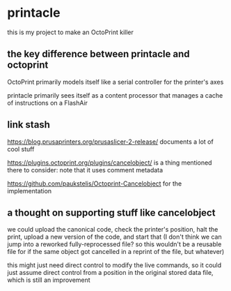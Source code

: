 # printacle

this is my project to make an OctoPrint killer

## the key difference between printacle and octoprint

OctoPrint primarily models itself like a serial controller for the printer's axes

printacle primarily sees itself as a content processor that manages a cache of instructions on a FlashAir

## link stash

https://blog.prusaprinters.org/prusaslicer-2-release/ documents a lot of cool stuff

https://plugins.octoprint.org/plugins/cancelobject/ is a thing mentioned there to consider: note that it uses comment metadata

https://github.com/paukstelis/Octoprint-Cancelobject for the implementation

## a thought on supporting stuff like cancelobject

we could upload the canonical code, check the printer's position, halt the print, upload a new version of the code, and start that (I don't think we can jump into a reworked fully-reprocessed file? so this wouldn't be a reusable file for if the same object got cancelled in a reprint of the file, but whatever)

this might just need direct control to modify the live commands, so it could just assume direct control from a position in the original stored data file, which is still an improvement

